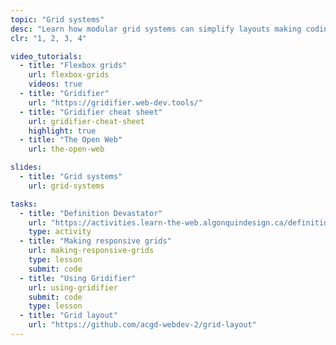```yaml
---
topic: "Grid systems"
desc: "Learn how modular grid systems can simplify layouts making coding more efficient."
clr: "1, 2, 3, 4"

video_tutorials:
  - title: "Flexbox grids"
    url: flexbox-grids
    videos: true
  - title: "Gridifier"
    url: "https://gridifier.web-dev.tools/"
  - title: "Gridifier cheat sheet"
    url: gridifier-cheat-sheet
    highlight: true
  - title: "The Open Web"
    url: the-open-web

slides:
  - title: "Grid systems"
    url: grid-systems

tasks:
  - title: "Definition Devastator"
    url: "https://activities.learn-the-web.algonquindesign.ca/definition-devastator/"
    type: activity
  - title: "Making responsive grids"
    url: making-responsive-grids
    type: lesson
    submit: code
  - title: "Using Gridifier"
    url: using-gridifier
    submit: code
    type: lesson
  - title: "Grid layout"
    url: "https://github.com/acgd-webdev-2/grid-layout"
---
```


